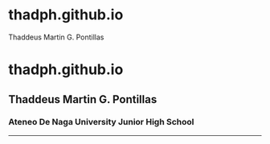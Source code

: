 # thadph.github.io
Thaddeus Martin G. Pontillas






# thadph.github.io
## Thaddeus Martin G. Pontillas
### Ateneo De Naga University Junior High School

---
